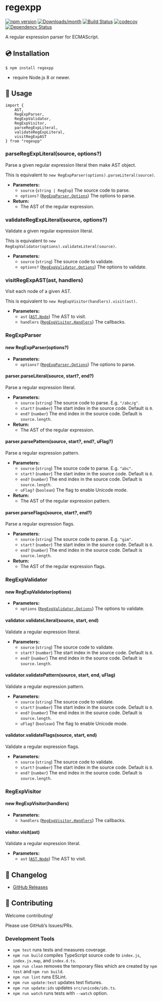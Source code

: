 regexpp
=======

[![npm version](https://img.shields.io/npm/v/regexpp.svg)](https://www.npmjs.com/package/regexpp) [![Downloads/month](https://img.shields.io/npm/dm/regexpp.svg)](http://www.npmtrends.com/regexpp) [![Build Status](https://github.com/mysticatea/regexpp/workflows/CI/badge.svg)](https://github.com/mysticatea/regexpp/actions) [![codecov](https://codecov.io/gh/mysticatea/regexpp/branch/master/graph/badge.svg)](https://codecov.io/gh/mysticatea/regexpp) [![Dependency Status](https://david-dm.org/mysticatea/regexpp.svg)](https://david-dm.org/mysticatea/regexpp)

A regular expression parser for ECMAScript.

💿 Installation
--------------

    $ npm install regexpp

-   require Node.js 8 or newer.

📖 Usage
-------

    import {
        AST,
        RegExpParser,
        RegExpValidator,
        RegExpVisitor,
        parseRegExpLiteral,
        validateRegExpLiteral,
        visitRegExpAST
    } from "regexpp"

### parseRegExpLiteral(source, options?)

Parse a given regular expression literal then make AST object.

This is equivalent to `new RegExpParser(options).parseLiteral(source)`.

-   **Parameters:**
    -   `source` (`string | RegExp`) The source code to parse.
    -   `options?` ([`RegExpParser.Options`](src/parser.ts#L539)) The options to parse.
-   **Return:**
    -   The AST of the regular expression.

### validateRegExpLiteral(source, options?)

Validate a given regular expression literal.

This is equivalent to `new RegExpValidator(options).validateLiteral(source)`.

-   **Parameters:**
    -   `source` (`string`) The source code to validate.
    -   `options?` ([`RegExpValidator.Options`](src/validator.ts#L127)) The options to validate.

### visitRegExpAST(ast, handlers)

Visit each node of a given AST.

This is equivalent to `new RegExpVisitor(handlers).visit(ast)`.

-   **Parameters:**
    -   `ast` ([`AST.Node`](src/ast.ts#L4)) The AST to visit.
    -   `handlers` ([`RegExpVisitor.Handlers`](src/visitor.ts#L204)) The callbacks.

### RegExpParser

#### new RegExpParser(options?)

-   **Parameters:**
    -   `options?` ([`RegExpParser.Options`](src/parser.ts#L539)) The options to parse.

#### parser.parseLiteral(source, start?, end?)

Parse a regular expression literal.

-   **Parameters:**
    -   `source` (`string`) The source code to parse. E.g. `"/abc/g"`.
    -   `start?` (`number`) The start index in the source code. Default is `0`.
    -   `end?` (`number`) The end index in the source code. Default is `source.length`.
-   **Return:**
    -   The AST of the regular expression.

#### parser.parsePattern(source, start?, end?, uFlag?)

Parse a regular expression pattern.

-   **Parameters:**
    -   `source` (`string`) The source code to parse. E.g. `"abc"`.
    -   `start?` (`number`) The start index in the source code. Default is `0`.
    -   `end?` (`number`) The end index in the source code. Default is `source.length`.
    -   `uFlag?` (`boolean`) The flag to enable Unicode mode.
-   **Return:**
    -   The AST of the regular expression pattern.

#### parser.parseFlags(source, start?, end?)

Parse a regular expression flags.

-   **Parameters:**
    -   `source` (`string`) The source code to parse. E.g. `"gim"`.
    -   `start?` (`number`) The start index in the source code. Default is `0`.
    -   `end?` (`number`) The end index in the source code. Default is `source.length`.
-   **Return:**
    -   The AST of the regular expression flags.

### RegExpValidator

#### new RegExpValidator(options)

-   **Parameters:**
    -   `options` ([`RegExpValidator.Options`](src/validator.ts#L127)) The options to validate.

#### validator.validateLiteral(source, start, end)

Validate a regular expression literal.

-   **Parameters:**
    -   `source` (`string`) The source code to validate.
    -   `start?` (`number`) The start index in the source code. Default is `0`.
    -   `end?` (`number`) The end index in the source code. Default is `source.length`.

#### validator.validatePattern(source, start, end, uFlag)

Validate a regular expression pattern.

-   **Parameters:**
    -   `source` (`string`) The source code to validate.
    -   `start?` (`number`) The start index in the source code. Default is `0`.
    -   `end?` (`number`) The end index in the source code. Default is `source.length`.
    -   `uFlag?` (`boolean`) The flag to enable Unicode mode.

#### validator.validateFlags(source, start, end)

Validate a regular expression flags.

-   **Parameters:**
    -   `source` (`string`) The source code to validate.
    -   `start?` (`number`) The start index in the source code. Default is `0`.
    -   `end?` (`number`) The end index in the source code. Default is `source.length`.

### RegExpVisitor

#### new RegExpVisitor(handlers)

-   **Parameters:**
    -   `handlers` ([`RegExpVisitor.Handlers`](src/visitor.ts#L204)) The callbacks.

#### visitor.visit(ast)

Validate a regular expression literal.

-   **Parameters:**
    -   `ast` ([`AST.Node`](src/ast.ts#L4)) The AST to visit.

📰 Changelog
-----------

-   [GitHub Releases](https://github.com/mysticatea/regexpp/releases)

🍻 Contributing
--------------

Welcome contributing!

Please use GitHub’s Issues/PRs.

### Development Tools

-   `npm test` runs tests and measures coverage.
-   `npm run build` compiles TypeScript source code to `index.js`, `index.js.map`, and `index.d.ts`.
-   `npm run clean` removes the temporary files which are created by `npm test` and `npm run build`.
-   `npm run lint` runs ESLint.
-   `npm run update:test` updates test fixtures.
-   `npm run update:ids` updates `src/unicode/ids.ts`.
-   `npm run watch` runs tests with `--watch` option.
